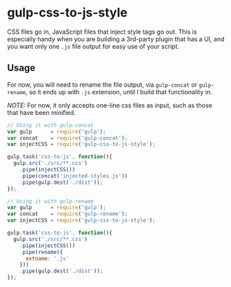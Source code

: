 # gulp-css-to-js-style

CSS files go in, JavaScript files that inject style tags go out.
This is especially handy when you are building a 3rd-party plugin that has a UI, and you want only one `.js` file output for easy use of your script.

## Usage

For now, you will need to rename the file output, via `gulp-concat` or `gulp-rename`, so it ends up with `.js` extension, until I build that functionality in.

*NOTE:* For now, it only accepts one-line css files as input, such as those that have been minified.

```js
// Using it with gulp-concat
var gulp      = require('gulp');
var concat    = require('gulp-concat');
var injectCSS = require('gulp-css-to-js-style');

gulp.task('css-to-js', function(){
  gulp.src('./src/**.css')
    .pipe(injectCSS())
    .pipe(concat('injected-styles.js'))
    .pipe(gulp.dest('./dist'));
});
```

```js
// Using it with gulp-rename
var gulp      = require('gulp');
var concat    = require('gulp-rename');
var injectCSS = require('gulp-css-to-js-style');

gulp.task('css-to-js', function(){
  gulp.src('./src/**.css')
    .pipe(injectCSS())
    .pipe(rename({
      extname: '.js'
    }))
    .pipe(gulp.dest('./dist'));
});
```
